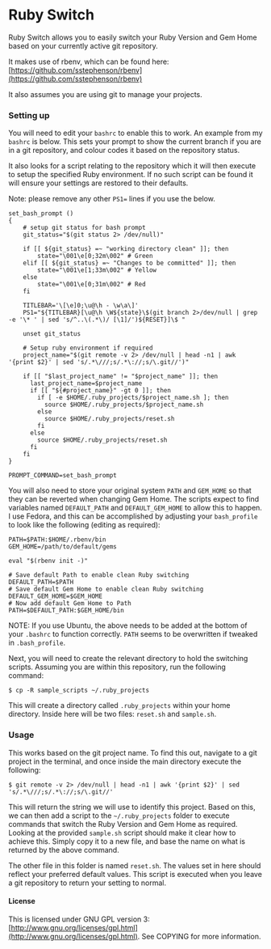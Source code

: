 # Ruby Switch

Ruby Switch allows you to easily switch your Ruby Version and Gem Home based on your currently active git repository.

It makes use of rbenv, which can be found here:
[https://github.com/sstephenson/rbenv](https://github.com/sstephenson/rbenv)

It also assumes you are using git to manage your projects.

### Setting up
You will need to edit your `bashrc` to enable this to work. An example from my `bashrc` is below. This sets your prompt to show the current branch if you are in a git repository, and colour codes it based on the repository status.

It also looks for a script relating to the repository which it will then execute to setup the specified Ruby environment. If no such script can be found it will ensure your settings are restored to their defaults.

Note: please remove any other `PS1=` lines if you use the below.

	set_bash_prompt ()
	{
		# setup git status for bash prompt
		git_status="$(git status 2> /dev/null)"

		if [[ ${git_status} =~ "working directory clean" ]]; then
			state="\001\e[0;32m\002" # Green
		elif [[ ${git_status} =~ "Changes to be committed" ]]; then
			state="\001\e[1;33m\002" # Yellow
		else
			state="\001\e[0;31m\002" # Red
		fi

		TITLEBAR='\[\e]0;\u@\h - \w\a\]'
		PS1="${TITLEBAR}[\u@\h \W${state}\$(git branch 2>/dev/null | grep -e '\* ' | sed 's/^..\(.*\)/ [\1]/')${RESET}]\$ "

		unset git_status

		# Setup ruby environment if required
		project_name="$(git remote -v 2> /dev/null | head -n1 | awk '{print $2}' | sed 's/.*\///;s/.*\://;s/\.git//')"

		if [[ "$last_project_name" != "$project_name" ]]; then
		  last_project_name=$project_name
		  if [[ "${#project_name}" -gt 0 ]]; then
		    if [ -e $HOME/.ruby_projects/$project_name.sh ]; then
		      source $HOME/.ruby_projects/$project_name.sh
		    else
		      source $HOME/.ruby_projects/reset.sh
		    fi
		  else
		    source $HOME/.ruby_projects/reset.sh
		  fi
		fi
	}

	PROMPT_COMMAND=set_bash_prompt

You will also need to store your original system `PATH` and `GEM_HOME` so that they can be reverted when changing Gem Home. The scripts expect to find variables named `DEFAULT_PATH` and `DEFAULT_GEM_HOME` to allow this to happen. I use Fedora, and this can be accomplished by adjusting your `bash_profile` to look like the following (editing as required):

	PATH=$PATH:$HOME/.rbenv/bin
	GEM_HOME=/path/to/default/gems

	eval "$(rbenv init -)"

	# Save default Path to enable clean Ruby switching
	DEFAULT_PATH=$PATH
	# Save default Gem Home to enable clean Ruby switching
	DEFAULT_GEM_HOME=$GEM_HOME
	# Now add default Gem Home to Path
	PATH=$DEFAULT_PATH:$GEM_HOME/bin

NOTE: If you use Ubuntu, the above needs to be added at the bottom of your `.bashrc` to function correctly. `PATH` seems to be overwritten if tweaked in `.bash_profile`.

Next, you will need to create the relevant directory to hold the switching scripts. Assuming you are within this repository, run the following command:

	$ cp -R sample_scripts ~/.ruby_projects

This will create a directory called `.ruby_projects` within your home directory. Inside here will be two files: `reset.sh` and `sample.sh`.

### Usage

This works based on the git project name. To find this out, navigate to a git
project in the terminal, and once inside the main directory execute the following:

	$ git remote -v 2> /dev/null | head -n1 | awk '{print $2}' | sed 's/.*\///;s/.*\://;s/\.git//'

This will return the string we will use to identify this project. Based on this, we can then add a script to the `~/.ruby_projects` folder to execute commands that switch the Ruby Version and Gem Home as required. Looking at the provided `sample.sh` script should make it clear how to achieve this. Simply copy it to a new file, and base the name on what is returned by the above command.

The other file in this folder is named `reset.sh`. The values set in here should reflect your preferred default values. This script is executed when you leave a git repository to return your setting to normal.

#### License

This is licensed under GNU GPL version 3: [http://www.gnu.org/licenses/gpl.html](http://www.gnu.org/licenses/gpl.html). See COPYING for more information.
